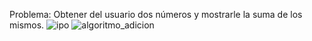 Problema: Obtener del usuario dos números y mostrarle la suma de los mismos.
![ipo](https://user-images.githubusercontent.com/37759376/39276127-3539cda0-48be-11e8-8a80-89802980ba56.png)
![algoritmo_adicion](https://user-images.githubusercontent.com/37759376/39276266-bb33aa70-48be-11e8-8ad9-15a012b01eb2.png)
